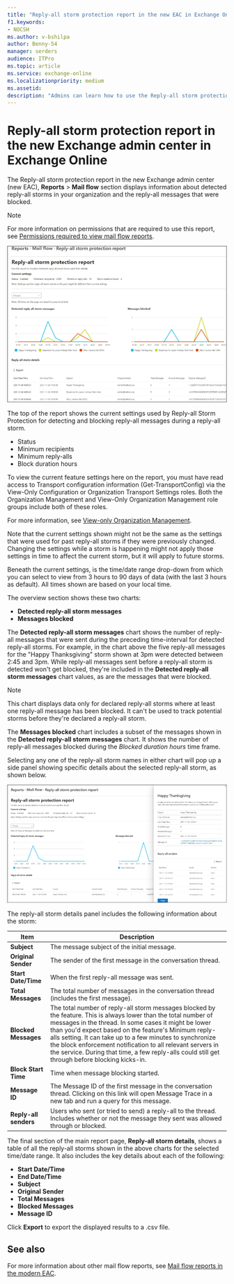 ```yaml
---
title: "Reply-all storm protection report in the new EAC in Exchange Online"
f1.keywords:
- NOCSH
ms.author: v-bshilpa
author: Benny-54
manager: serders
audience: ITPro
ms.topic: article
ms.service: exchange-online
ms.localizationpriority: medium
ms.assetid:
description: "Admins can learn how to use the Reply-all storm protection report in the new Exchange admin center to identify and troubleshoot mail flow in your email domains."
---
```


# Reply-all storm protection report in the new Exchange admin center in Exchange Online

The Reply-all storm protection report in the new Exchange admin center (new EAC), **Reports** > **Mail flow** section displays information about detected reply-all storms in your organization and the reply-all messages that were blocked. 

> [!NOTE]
> For more information on permissions that are required to use this report, see [Permissions required to view mail flow reports](/exchange/monitoring/mail-flow-reports/mail-flow-reports#permissions-required-to-view-mail-flow-reports).

![Reply-all storm protection report1](../../media/reply-all-storm-protection-report.png.png)

The top of the report shows the current settings used by Reply-all Storm Protection for detecting and blocking reply-all messages during a reply-all storm.

 - Status
 - Minimum recipients
 - Minimum reply-alls
 - Block duration hours
 
To view the current feature settings here on the report, you must have read access to Transport configuration information (Get-TransportConfig) via the View-Only Configuration or Organization Transport Settings roles. Both the Organization Management and View-Only Organization Management role groups include both of these roles.

For more information, see [View-only Organization Management](/exchange/view-only-organization-management-exchange-2013-help#:~:text=The%20View-Only%20Organization%20Management%20management%20role%20group%20is%2crequired%20to%20perform%20a%20given%20set%20of%20tasks).

Note that the current settings shown might not be the same as the settings that were used for past reply-all storms if they were previously changed. Changing the settings while a storm is happening might not apply those settings in time to affect the current storm, but it will apply to future storms.

Beneath the current settings, is the time/date range drop-down from which you can select to view from 3 hours to 90 days of data (with the last 3 hours as default). All times shown are based on your local time. 

The overview section shows these two charts: 

 - **Detected reply-all storm messages**
 - **Messages blocked**

The **Detected reply-all storm messages** chart shows the number of reply-all messages that were sent during the preceding time-interval for detected reply-all storms. For example, in the chart above the five reply-all messages for the "Happy Thanksgiving" storm shown at 3pm were detected between 2:45 and 3pm. While reply-all messages sent before a reply-all storm is detected won't get blocked, they're included in the **Detected reply-all storm messages** chart values, as are the messages that were blocked. 

> [!NOTE]
> This chart displays data only for declared reply-all storms where at least one reply-all message has been blocked. It can't be used to track potential storms before they're declared a reply-all storm.

The **Messages blocked** chart includes a subset of the messages shown in the **Detected reply-all storm messages** chart. It shows the number of reply-all messages blocked during the *Blocked duration hours* time frame.

Selecting any one of the reply-all storm names in either chart will pop up a side panel showing specific details about the selected reply-all storm, as shown below. 

![Reply-all report](../../media/reply-all-storm-protection-report-current-settings.png.png)

The reply-all storm details panel includes the following information about the storm:

|Item|Description|
|---|---|
|**Subject**|The message subject of the initial message.|
|**Original Sender**|The sender of the first message in the conversation thread.|
|**Start Date/Time**|When the first reply-all message was sent.|
|**Total Messages**|The total number of messages in the conversation thread (includes the first message).|
|**Blocked Messages**|The total number of reply-all storm messages blocked by the feature. This is always lower than the total number of messages in the thread. In some cases it might be lower than you'd expect based on the feature's Minimum reply-alls setting. It can take up to a few minutes to synchronize the block enforcement notification to all relevant servers in the service. During that time, a few reply-alls could still get through before blocking kicks-in.|
|**Block Start Time**|Time when message blocking started.|
|**Message ID**|The Message ID of the first message in the conversation thread. Clicking on this link will open Message Trace in a new tab and run a query for this message.|
|**Reply-all senders**|Users who sent (or tried to send) a reply-all to the thread. Includes whether or not the message they sent was allowed through or blocked.|

The final section of the main report page, **Reply-all storm details**, shows a table of all the reply-all storms shown in the above charts for the selected time/date range. It also includes the key details about each of the following:

 - **Start Date/Time**
 - **End Date/Time**
 - **Subject**
 - **Original Sender**
 - **Total Messages**
 - **Blocked Messages**
 - **Message ID**

Click **Export** to export the displayed results to a .csv file. 

## See also

For more information about other mail flow reports, see [Mail flow reports in the modern EAC](/exchange/monitoring/mail-flow-reports/mail-flow-reports).



 
